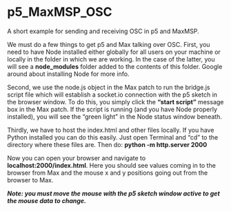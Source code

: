 # p5_MaxMSP_OSC
A short example for sending and receiving OSC in p5 and MaxMSP.

We must do a few things to get p5 and Max talking over OSC.  First, you need to have Node installed either globally for all users on your machine or locally in the folder in which we are working.  In the case of the latter, you will see a <b>node_modules</b> folder added to the contents of this folder.  Google around about installing Node for more info.  

Second, we use the node.js object in the Max patch to run the bridge.js script file which will establish a socket.io connection with the p5 sketch in the browser window.  To do this, you simply click the <b>“start script”</b> message box in the Max patch.  If the script is running (and you have Node properly installed), you will see the “green light” in the Node status window beneath.

Thirdly, we have to host the index.html and other files locally.  If you have Python installed you can do this easily.  Just open Terminal and “cd” to the directory where these files are.  Then do: <b>python -m http.server 2000</b>   

Now you can open your browser and navigate to <b>localhost:2000/index.html</b>.  Here you should see values coming in to the browser from Max and the mouse x and y positions going out from the browser to Max.  

***Note: you must move the mouse with the p5 sketch window active to get the mouse data to change.***
